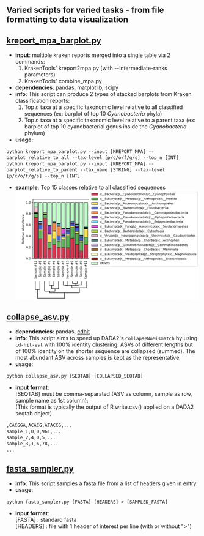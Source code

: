 ## Varied scripts for varied tasks - from file formatting to data visualization
## [kreport_mpa_barplot.py](https://github.com/dsamoht/utility/blob/main/kreport_mpa_barplot.py)
- __input__: multiple kraken reports merged into a single table via 2 commands:  
  1. KrakenTools' kreport2mpa.py (with --intermediate-ranks parameters)
  2. KrakenTools' combine_mpa.py
- __dependencies__: pandas, matplotlib, scipy  
- __info__: This script can produce 2 types of stacked barplots from Kraken classification reports:  
  1. Top *n* taxa at a specific taxonomic level relative to all classified sequences (ex: barplot of top 10 *Cyanobacteria* phyla)
  2. Top *n* taxa at a specific taxonomic level relative to a parent taxa (ex: barplot of top 10 cyanobacterial genus inside the *Cyanobacteria* phylum)
- __usage__:
```
python kreport_mpa_barplot.py --input [KREPORT_MPA] --barplot_relative_to_all --tax-level [p/c/o/f/g/s] --top_n [INT]
python kreport_mpa_barplot.py --input [KREPORT_MPA] --barplot_relative_to_parent --tax_name [STRING] --tax-level [p/c/o/f/g/s] --top_n [INT]
```
- __example__: Top 15 classes relative to all classified sequences
![alt text](img/barplot_example.png)



## [collapse_asv.py](https://github.com/dsamoht/utility/blob/main/collapse_asv.py)
- __dependencies__: pandas, [cdhit](https://github.com/weizhongli/cdhit)  
- __info__: This script aims to speed up DADA2's `collapseNoMismatch` by using `cd-hit-est` with 100% identity clustering. ASVs of different lengths but of 100% identity on the shorter sequence are collapsed (summed). The most abundant ASV across samples is kept as the representative.  
- __usage__:
```
python collapse_asv.py [SEQTAB] [COLLAPSED_SEQTAB]
```
- __input format__:  
[SEQTAB] must be comma-separated (ASV as column, sample as row, sample name as 1st column):  
(This format is typically the output of R write.csv() applied on a DADA2 seqtab object)
```
,CACGGA,ACACG,ATACCG,...    
sample_1,0,0,961,...    
sample_2,4,0,5,...    
sample_3,1,6,78,...    
...
```
## [fasta_sampler.py](https://github.com/dsamoht/utility/blob/main/fasta_sampler.py)
- __info__: This script samples a fasta file from a list of headers given in entry.
- __usage__:
```
python fasta_sampler.py [FASTA] [HEADERS] > [SAMPLED_FASTA]
```
- __input format__:  
[FASTA] : standard fasta  
[HEADERS] : file with 1 header of interest per line (with or without ">")
